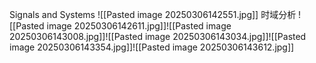 Signals and Systems
![[Pasted image 20250306142551.jpg]]
时域分析
![[Pasted image 20250306142611.jpg]]![[Pasted image 20250306143008.jpg]]![[Pasted image 20250306143034.jpg]]![[Pasted image 20250306143354.jpg]]![[Pasted image 20250306143612.jpg]]